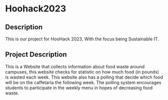 # Hoohack2023
## Description
This is our project for HooHack 2023, With the focus being Sustainable IT.

## Project Description
This is a Website that collects information about food waste around campuses, this website checks for statistic on how much food (in pounds) is wasted each week. This website also has a polling that decide which food will be on the caffetaria the following week. The polling system encourages students to participate in the weekly menu in hopes of decreasing food waste. 
